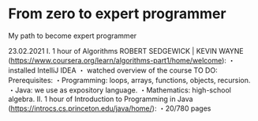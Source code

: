 # From zero to expert programmer

My path to become expert programmer

23.02.2021
I. 1 hour of Algorithms ROBERT SEDGEWICK | KEVIN WAYNE (https://www.coursera.org/learn/algorithms-part1/home/welcome):
・ installed IntelliJ IDEA
・ watched overview of the course
TO DO:
Prerequisites:
・Programming: loops, arrays, functions, objects, recursion.
・Java: we use as expository language.
・Mathematics: high-school algebra.
II. 1 hour of Introduction to Programming in Java (https://introcs.cs.princeton.edu/java/home/):
・20/780 pages
